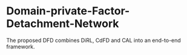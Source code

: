 # Domain-private-Factor-Detachment-Network
The proposed DFD combines DiRL, CdFD and CAL into an end-to-end framework.
